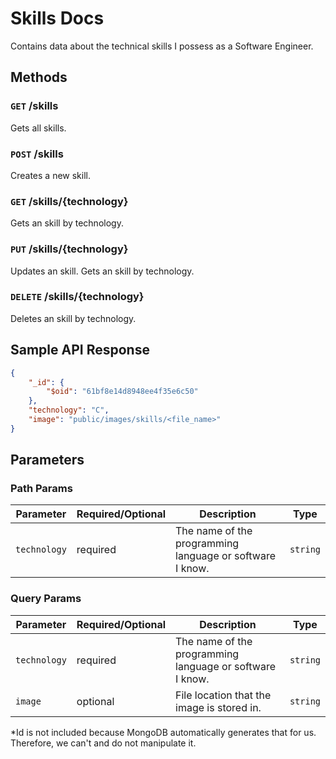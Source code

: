 # Skills Docs

Contains data about the technical skills I possess as a Software Engineer.

## Methods

### `GET` /skills

Gets all skills.

### `POST` /skills

Creates a new skill.

### `GET` /skills/{technology}

Gets an skill by technology.

### `PUT` /skills/{technology}

Updates an skill. Gets an skill by technology.

### `DELETE` /skills/{technology}

Deletes an skill by technology.

## Sample API Response

```json
{
    "_id": {
        "$oid": "61bf8e14d8948ee4f35e6c50"
    },
    "technology": "C",
    "image": "public/images/skills/<file_name>"
}
```

## Parameters

### Path Params

Parameter | Required/Optional | Description | Type
------ | -------- | -------- | -------- 
`technology` | required | The name of the programming language or software I know. | `string`

### Query Params

Parameter | Required/Optional | Description | Type
------ | -------- | -------- | -------- 
`technology` | required | The name of the programming language or software I know. | `string`
`image` | optional | File location that the image is stored in. | `string`

*Id is not included because MongoDB automatically generates that for us. Therefore, we can't and do not manipulate it.
